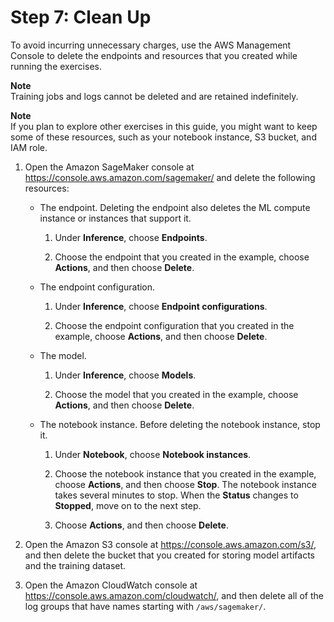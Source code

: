 # Step 7: Clean Up<a name="ex1-cleanup"></a>

To avoid incurring unnecessary charges, use the AWS Management Console to delete the endpoints and resources that you created while running the exercises\. 

**Note**  
Training jobs and logs cannot be deleted and are retained indefinitely\.

**Note**  
If you plan to explore other exercises in this guide, you might want to keep some of these resources, such as your notebook instance, S3 bucket, and IAM role\.

 

1. Open the Amazon SageMaker console at [https://console\.aws\.amazon\.com/sagemaker/](https://console.aws.amazon.com/sagemaker/) and delete the following resources:
   + The endpoint\. Deleting the endpoint also deletes the ML compute instance or instances that support it\.

     1. Under **Inference**, choose **Endpoints**\.

     1. Choose the endpoint that you created in the example, choose **Actions**, and then choose **Delete**\.
   + The endpoint configuration\.

     1. Under **Inference**, choose **Endpoint configurations**\.

     1. Choose the endpoint configuration that you created in the example, choose **Actions**, and then choose **Delete**\.
   + The model\.

     1. Under **Inference**, choose **Models**\.

     1. Choose the model that you created in the example, choose **Actions**, and then choose **Delete**\.
   + The notebook instance\. Before deleting the notebook instance, stop it\.

     1. Under **Notebook**, choose **Notebook instances**\.

     1. Choose the notebook instance that you created in the example, choose **Actions**, and then choose **Stop**\. The notebook instance takes several minutes to stop\. When the **Status** changes to **Stopped**, move on to the next step\.

     1. Choose **Actions**, and then choose **Delete**\.

1. Open the Amazon S3 console at [https://console\.aws\.amazon\.com/s3/](https://console.aws.amazon.com/s3/), and then delete the bucket that you created for storing model artifacts and the training dataset\. 

1. Open the Amazon CloudWatch console at [https://console\.aws\.amazon\.com/cloudwatch/](https://console.aws.amazon.com/cloudwatch/), and then delete all of the log groups that have names starting with `/aws/sagemaker/`\.